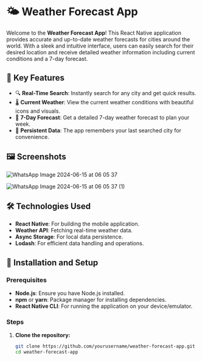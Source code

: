 # 🌤️ Weather Forecast App

Welcome to the **Weather Forecast App**! This React Native application provides accurate and up-to-date weather forecasts for cities around the world. With a sleek and intuitive interface, users can easily search for their desired location and receive detailed weather information including current conditions and a 7-day forecast.

## 🚀 Key Features

- 🔍 **Real-Time Search**: Instantly search for any city and get quick results.
- 🌡️ **Current Weather**: View the current weather conditions with beautiful icons and visuals.
- 📅 **7-Day Forecast**: Get a detailed 7-day weather forecast to plan your week.
- 💾 **Persistent Data**: The app remembers your last searched city for convenience.

## 🖼️ Screenshots

![WhatsApp Image 2024-06-15 at 06 05 37](https://github.com/Nilupul6/React-Native-Expo-Weather-Mobile-App/assets/152468856/b70edfcf-a868-4333-8d7f-39ff63813fa3)

![WhatsApp Image 2024-06-15 at 06 05 37 (1)](https://github.com/Nilupul6/React-Native-Expo-Weather-Mobile-App/assets/152468856/7071f2f6-9112-4b55-992e-0de1e193a03d)


## 🛠️ Technologies Used

- **React Native**: For building the mobile application.
- **Weather API**: Fetching real-time weather data.
- **Async Storage**: For local data persistence.
- **Lodash**: For efficient data handling and operations.

## 📝 Installation and Setup

### Prerequisites

- **Node.js**: Ensure you have Node.js installed.
- **npm** or **yarn**: Package manager for installing dependencies.
- **React Native CLI**: For running the application on your device/emulator.

### Steps

1. **Clone the repository:**
   ```bash
   git clone https://github.com/yourusername/weather-forecast-app.git
   cd weather-forecast-app
